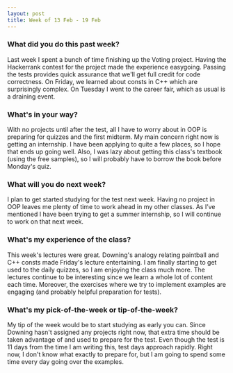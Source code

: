 ```yaml
---
layout: post
title: Week of 13 Feb - 19 Feb
---
```


### What did you do this past week?
Last week I spent a bunch of time finishing up the Voting project. Having the Hackerrank contest for the project made the experience easygoing. Passing the tests provides quick assurance that we'll get full credit for code correctness. On Friday, we learned about consts in C++ which are surprisingly complex. On Tuesday I went to the career fair, which as usual is a draining event. 

### What's in your way?
With no projects until after the test, all I have to worry about in OOP is preparing for quizzes and the first midterm. My main concern right now is getting an internship. I have been applying to quite a few places, so I hope that ends up going well. Also, I was lazy about getting this class's textbook (using the free samples), so I will probably have to borrow the book before Monday's quiz. 

### What will you do next week?
I plan to get started studying for the test next week. Having no project in OOP leaves me plenty of time to work ahead in my other classes. As I’ve mentioned I have been trying to get a summer internship, so I will continue to work on that next week. 

### What's my experience of the class?
This week's lectures were great. Downing's analogy relating paintball and C++ consts made Friday's lecture entertaining. I am finally starting to get used to the daily quizzes, so I am enjoying the class much more. The lectures continue to be interesting since we learn a whole lot of content each time. Moreover, the exercises where we try to implement examples are engaging (and probably helpful preparation for tests). 

### What's my pick-of-the-week or tip-of-the-week?
My tip of the week would be to start studying as early you can. Since Downing hasn't assigned any projects right now, that extra time should be taken advantage of and used to prepare for the test. Even though the test is 11 days from the time I am writing this, test days approach rapidly. Right now, I don't know what exactly to prepare for, but I am going to spend some time every day going over the examples.
